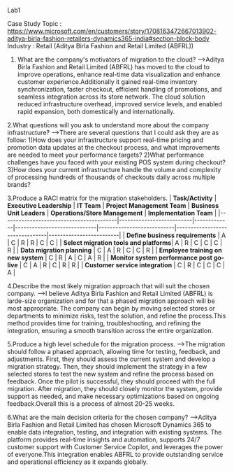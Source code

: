 Lab1

Case Study Topic : https://www.microsoft.com/en/customers/story/1708163472667013902-aditya-birla-fashion-retailers-dynamics365-india#section-block-body
Industry : Retail (Aditya Birla Fashion and Retail Limited (ABFRL))

1. What are the company's motivators of migration to the cloud?
-->Aditya Birla Fashion and Retail Limited (ABFRL) has moved to the cloud to improve operations, enhance real-time data visualization and enhance customer experience.Additionally it gained real-time inventory synchronization, faster checkout, efficient handling of promotions, and seamless integration across its store network. The cloud solution reduced infrastructure overhead, improved service levels, and enabled rapid expansion, both domestically and internationally.

2.What questions will you ask to understand more about the company infrastructure?
-->There are several questions that I could ask they are as follow:
 1)How does your infrastructure support real-time pricing and promotion data updates at the checkout process, and what improvements are needed to meet your performance targets?
 2)What performance challenges have you faced with your existing POS system during checkout?
 3)How does your current infrastructure handle the volume and complexity of processing hundreds of thousands of checkouts daily across multiple brands?

3.Produce a RACI matrix for the migration stakeholders.
| **Task/Activity**                       | **Executive Leadership** | **IT Team** | **Project Management Team** | **Business Unit Leaders** | **Operations/Store Management** | **Implementation Team** |
|-----------------------------------------|--------------------------|-------------|-----------------------------|---------------------------|--------------------------------|-------------------------|
| **Define business requirements**        | A                        | C           | R                           | R                         | C                              | C                       |
| **Select migration tools and platforms**| A                        | R           | C                           | C                         | C                              | R                       |
| **Data migration planning**             | C                        | A           | R                           | C                         | C                              | R                       |
| **Employee training on new system**     | C                        | R           | A                           | C                         | A                              | R                       |
| **Monitor system performance post go-live** | C                        | A           | R                           | C                         | R                              | R                       |
| **Customer service integration**        | C                        | R           | C                           | C                         | C                              | A                       |


4.Describe the most likely migration approach that will suit the chosen company.
-->I believe Aditya Birla Fashion and Retail Limited (ABFRL) is larde-size organization and for that a phased migration approach will be most appropriate. The company can begin by moving selected stores or departments to minimize risks, test the solution, and refine the process.This method provides time for training, troubleshooting, and refining the integration, ensuring a smooth transition across the entire organization.

5.Produce a high level schedule for the migration process.
-->The migration should follow a phased approach, allowing time for testing, feedback, and adjustments. First, they should assess the current system and develop a migration strategy. Then, they should implement the strategy in a few selected stores to test the new system and refine the process based on feedback. Once the pilot is successful, they should proceed with the full migration. After migration, they should closely monitor the system, provide support as needed, and make necessary optimizations based on ongoing feedback.Overall this is a process of almost 20-25 weeks.

6.What are the main decision criteria for the chosen company?
-->Aditya Birla Fashion and Retail Limited has chosen Microsoft Dynamics 365 to enable data integration, testing, and integration with existing systems. The platform provides real-time insights and automation, supports 24/7 customer support with Customer Service Copilot, and leverages the power of everyone.This integration enables ABFRL to provide outstanding service and operational efficiency as it expands globally.
